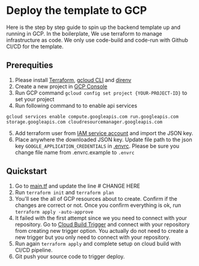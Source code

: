 # Deploy the template to GCP

Here is the step by step guide to spin up the backend template up and running in GCP. In the boilerplate, We use terraform to manage infrastructure as code. We only use code-build and code-run with Github CI/CD for the template.

## Prerequities

1. Please install [Terraform](https://learn.hashicorp.com/tutorials/terraform/install-cli?in=terraform/gcp-get-started), [gcloud CLI](https://cloud.google.com/sdk/docs/install)  and [direnv](https://github.com/direnv/direnv/blob/master/docs/installation.md)
2. Create a new project in [GCP Console](https://console.cloud.google.com/)
3. Run GCP command `gcloud config set project {YOUR-PROJECT-ID}` to set your project
4. Run following command to to enable api services 
```
gcloud services enable compute.googleapis.com run.googleapis.com storage.googleapis.com cloudresourcemanager.googleapis.com
```
5. Add terraform user from [IAM service account](https://console.cloud.google.com/iam-admin/serviceaccounts) and import the JSON key.
6. Place anywhere the downloaded JSON key. Update file path to the json key  `GOOGLE_APPLICATION_CREDENTIALS` in [.envrc](https://github.com/wataru-maeda/nest-graphql-prisma-boilerplate/blob/main/.envrc.example). Please be sure you change file name from .envrc.example to `.envrc`


## Quickstart

1. Go to [main.tf](https://github.com/wataru-maeda/nest-graphql-prisma-boilerplate/blob/main/terraform/environment/dev/main) and update the line # CHANGE HERE
2. Run `terraform init` and `terraform plan`
3. You'll see the all of GCP resources about to create. Confirm if the changes are correct or not. Once you confirm everything is ok, run `terraform apply -auto-approve`
4. It failed with the first attempt since we you need to connect with your repository. Go to [Cloud Build Trigger](https://console.cloud.google.com/cloud-build/triggers) and connect with your repository from creating new trigger option. You actually do not need to create a new trigger but you only need to connect with your repository.
5. Run again `terraform apply` and complete setup on cloud build with CI/CD pipeline.
6. Git push your source code to trigger deploy.